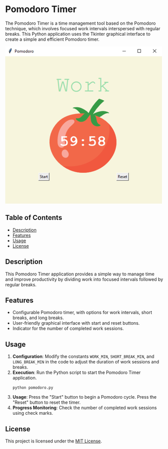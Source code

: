 # Pomodoro Timer

The Pomodoro Timer is a time management tool based on the Pomodoro technique, which involves focused work intervals interspersed with regular breaks. This Python application uses the Tkinter graphical interface to create a simple and efficient Pomodoro timer.

<img src="Pomodoro.png" alt="Pomodoro" style="width: 500px; height: 500px">

## Table of Contents
- [Description](#description)
- [Features](#features)
- [Usage](#usage)
- [License](#license)

## Description

This Pomodoro Timer application provides a simple way to manage time and improve productivity by dividing work into focused intervals followed by regular breaks.

## Features

- Configurable Pomodoro timer, with options for work intervals, short breaks, and long breaks.
- User-friendly graphical interface with start and reset buttons.
- Indicator for the number of completed work sessions.

## Usage

1. **Configuration**: Modify the constants `WORK_MIN`, `SHORT_BREAK_MIN`, and `LONG_BREAK_MIN` in the code to adjust the duration of work sessions and breaks.
2. **Execution**: Run the Python script to start the Pomodoro Timer application.
    ```
    python pomodoro.py
    ```
3. **Usage**: Press the "Start" button to begin a Pomodoro cycle. Press the "Reset" button to reset the timer.
4. **Progress Monitoring**: Check the number of completed work sessions using check marks.

## License

This project is licensed under the [MIT License](LICENSE).
